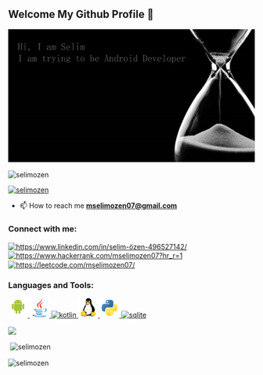 
##  Welcome My Github Profile 👋
<img src="https://github.com/selimozen/selimozen/blob/main/Group1.png">

<p align="left"> <img src="https://komarev.com/ghpvc/?username=selimozen&label=Profile%20views&color=0e75b6&style=flat" alt="selimozen" /> </p>

<p align="left"> <a href="https://github.com/ryo-ma/github-profile-trophy"><img src="https://github-profile-trophy.vercel.app/?username=selimozen" alt="selimozen" /></a> </p>

- 📫 How to reach me **mselimozen07@gmail.com**

<h3 align="left">Connect with me:</h3>
<p align="left">
<a href="https://linkedin.com/in/https://www.linkedin.com/in/selim-özen-496527142/" target="blank"><img align="center" src="https://raw.githubusercontent.com/rahuldkjain/github-profile-readme-generator/master/src/images/icons/Social/linked-in-alt.svg" alt="https://www.linkedin.com/in/selim-özen-496527142/" height="30" width="40" /></a>
<a href="https://www.hackerrank.com/https://www.hackerrank.com/mselimozen07?hr_r=1" target="blank"><img align="center" src="https://raw.githubusercontent.com/rahuldkjain/github-profile-readme-generator/master/src/images/icons/Social/hackerrank.svg" alt="https://www.hackerrank.com/mselimozen07?hr_r=1" height="30" width="40" /></a>
<a href="https://www.leetcode.com/https://leetcode.com/mselimozen07/" target="blank"><img align="center" src="https://raw.githubusercontent.com/rahuldkjain/github-profile-readme-generator/master/src/images/icons/Social/leet-code.svg" alt="https://leetcode.com/mselimozen07/" height="30" width="40" /></a>
</p>

<h3 align="left">Languages and Tools:</h3>
<p align="left"> <a href="https://developer.android.com" target="_blank" rel="noreferrer"> <img src="https://raw.githubusercontent.com/devicons/devicon/master/icons/android/android-original-wordmark.svg" alt="android" width="40" height="40"/> </a> <a href="https://www.java.com" target="_blank" rel="noreferrer"> <img src="https://raw.githubusercontent.com/devicons/devicon/master/icons/java/java-original.svg" alt="java" width="40" height="40"/> </a> <a href="https://kotlinlang.org" target="_blank" rel="noreferrer"> <img src="https://www.vectorlogo.zone/logos/kotlinlang/kotlinlang-icon.svg" alt="kotlin" width="40" height="40"/> </a> <a href="https://www.linux.org/" target="_blank" rel="noreferrer"> <img src="https://raw.githubusercontent.com/devicons/devicon/master/icons/linux/linux-original.svg" alt="linux" width="40" height="40"/> </a> <a href="https://www.python.org" target="_blank" rel="noreferrer"> <img src="https://raw.githubusercontent.com/devicons/devicon/master/icons/python/python-original.svg" alt="python" width="40" height="40"/> </a> <a href="https://www.sqlite.org/" target="_blank" rel="noreferrer"> <img src="https://www.vectorlogo.zone/logos/sqlite/sqlite-icon.svg" alt="sqlite" width="40" height="40"/> </a> </p>

<a href="https://github.com/selimozen/selimozen">
  <img align="center" src="https://github-readme-stats.vercel.app/api/top-langs/?username=selimozen&tex&title_color=ffffff&text_color=c9cacc&icon_color=2bbc8a&bg_color=1d1f21&langs_count=3" />
</a>

<p>&nbsp;<img align="center" src="https://github-readme-stats.vercel.app/api?username=selimozen&show_icons=true&locale=en" alt="selimozen" /></p>

<p><img align="center" src="https://github-readme-streak-stats.herokuapp.com/?user=selimozen&" alt="selimozen" /></p>

